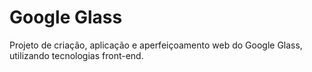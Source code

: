 # Google Glass
 Projeto de criação, aplicação e aperfeiçoamento web do Google Glass, utilizando tecnologias front-end.
